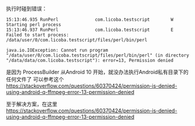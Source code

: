 执行时碰到错误：

```agsl
15:13:46.935 RunPerl              com.licoba.testscript        W  Starting perl process
15:13:46.937 RunPerl              com.licoba.testscript        E  Failed to start process: /data/user/0/com.licoba.testscript/files/perl/bin/perl
                                                                  java.io.IOException: Cannot run program "/data/user/0/com.licoba.testscript/files/perl/bin/perl" (in directory "/data/data/com.licoba.testscript"): error=13, Permission denied
```


是因为  ProcessBuilder  从Android 10 开始，就没办法执行Android私有目录下的任何文件了
可以参考这个 https://stackoverflow.com/questions/60370424/permission-is-denied-using-android-q-ffmpeg-error-13-permission-denied


至于解决方案，在这里 https://stackoverflow.com/questions/60370424/permission-is-denied-using-android-q-ffmpeg-error-13-permission-denied